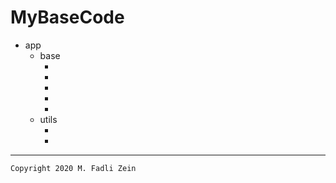# MyBaseCode

- app
  - base
    - []()
    - []()
    - []()
    - []()
    - []()
  - utils
    - []()
    - []()


---

```
Copyright 2020 M. Fadli Zein
```
